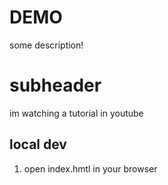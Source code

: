 # DEMO

some description!

# subheader

im watching a tutorial in youtube

## local dev

1. open index.hmtl in your browser